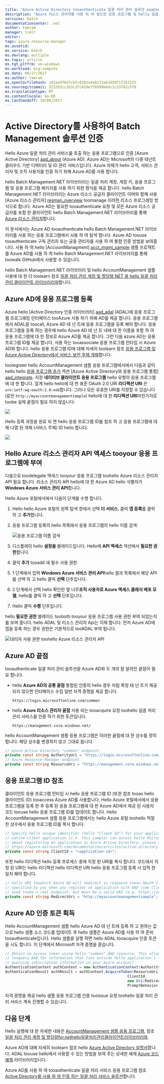 ```yaml
---
title: "Azure Active Directory tooauthenticate 일괄 처리 관리 솔루션 aaaUse | Microsoft Docs"
description: "Azure 리소스 관리자를 사용 하 여 빌드한 응용 프로그램 및 hello 일괄 처리 리소스 공급자는 Azure AD로 인증 합니다."
services: batch
documentationcenter: .net
author: tamram
manager: timlt
editor: 
tags: azure-resource-manager
ms.assetid: 
ms.service: batch
ms.devlang: multiple
ms.topic: article
ms.tgt_pltfrm: vm-windows
ms.workload: big-compute
ms.date: 04/27/2017
ms.author: tamram
ms.openlocfilehash: 192aa9f8d7cbfc0282a4a0c33ab1659f1f351525
ms.sourcegitcommit: 523283cc1b3c37c428e77850964dc1c33742c5f0
ms.translationtype: MT
ms.contentlocale: ko-KR
ms.lasthandoff: 10/06/2017
---
```

# <a name="authenticate-batch-management-solutions-with-active-directory"></a>Active Directory를 사용하여 Batch Management 솔루션 인증

Hello Azure 일괄 처리 관리 서비스를 호출 하는 응용 프로그램으로 인증 [Azure Active Directory] [ aad_about] (Azure AD). Azure AD는 Microsoft의 다중 테넌트 클라우드 기반 디렉터리 및 ID 관리 서비스입니다. Azure 자체가 hello 고객, 서비스 관리자 및 조직 사용자를 인증 하기 위해 Azure AD를 사용 합니다.

hello Batch Management.NET 라이브러리는 일괄 처리 계정, 계정 키, 응용 프로그램 및 응용 프로그램 패키지를 사용 하기 위한 형식을 제공 합니다. hello Batch Management.NET 라이브러리는 Azure 리소스 공급자 클라이언트 이며와 함께 사용 [Azure 리소스 관리자] [ resman_overview] toomanage 이러한 리소스 프로그래밍 방식으로 합니다. Azure AD는 필요한 tooauthenticate 요청 및 모든 Azure 리소스 공급자를 포함 한 클라이언트 hello Batch Management.NET 라이브러리를 통해 [Azure 리소스 관리자][resman_overview]합니다.

이 문서에서는 Azure AD tooauthenticate hello Batch Management.NET 라이브러리를 사용 하는 응용 프로그램에서 사용 하 여 탐색 합니다. Azure AD toouse tooauthenticate 구독 관리자 또는 공동 관리자를 사용 하 여 통합 인증 방법을 보여줍니다. 사용 하 여 hello [AccountManagment] [ acct_mgmt_sample] 샘플 프로젝트를 Azure AD를 사용 하 여 hello Batch Management.NET 라이브러리를 통해 toowalk GitHub에서 사용할 수 있습니다.

hello Batch Management.NET 라이브러리 및 hello AccountManagement 샘플 사용에 대 한 더 toolearn 참조 [일괄 처리 관리 계정 및 할당량.NET 용 hello 일괄 처리 관리 클라이언트 라이브러리와](batch-management-dotnet.md)합니다.

## <a name="register-your-application-with-azure-ad"></a>Azure AD에 응용 프로그램 등록

Azure hello [Active Directory 인증 라이브러리] [ aad_adal] (ADAL)에 응용 프로그램 프로그래밍 인터페이스 tooAzure 사용 하기 위해 AD를 제공 합니다. 응용 프로그램에서 ADAL을 toocall, Azure AD 테 넌 트에 응용 프로그램을 등록 해야 합니다. 응용 프로그램을 등록 하는 경우에 hello Azure AD 테 넌 트 내에 대 한 이름을 포함 하 여 응용 프로그램에 대 한 정보로 Azure AD를 제공 합니다. 그런 다음 azure AD는 응용 프로그램 ID를 제공 합니다. 사용 하는 tooassociate 응용 프로그램 런타임 시 Azure AD와 합니다. hello 응용 프로그램 ID에 대해 자세히 toolearn 참조 [응용 프로그램 및 Azure Active Directory에서 서비스 보안 주체 개체](../active-directory/develop/active-directory-application-objects.md)합니다.

tooregister hello AccountManagement 샘플 응용 프로그램에서에서 다음과 같이 hello hello [응용 프로그램 추가](../active-directory/develop/active-directory-integrating-applications.md#adding-an-application) 섹션 [Azure Active Directory와 응용 프로그램 통합] [ aad_integrate]. 지정 **네이티브 클라이언트 응용 프로그램** hello 유형의 응용 프로그램에 대 한 합니다. 업계 hello hello에 대 한 표준 OAuth 2.0 URI **리디렉션 URI** 은 `urn:ietf:wg:oauth:2.0:oob`합니다. 그러나 모든 유효한 URI를 지정할 수 있습니다 (같은 `http://myaccountmanagementsample`) hello에 대 한 **리디렉션 URI**마찬가지로 toobe 실제 끝점이 필요 하지 않습니다:

![](./media/batch-aad-auth-management/app-registration-management-plane.png)

Hello 등록 과정을 완료 되 면 hello 응용 프로그램 ID를 참조 하 고 응용 프로그램에 대해 나열 된 개체 (서비스 주체) ID hello 합니다.  

![](./media/batch-aad-auth-management/app-registration-client-id.png)

## <a name="grant-hello-azure-resource-manager-api-access-tooyour-application"></a>Hello Azure 리소스 관리자 API 액세스 tooyour 응용 프로그램에 부여

다음으로 toodelegate 액세스 tooyour 응용 프로그램 toohello Azure 리소스 관리자 API 필요 합니다. 리소스 관리자 API hello에 대 한 Azure AD hello 식별자가 **Windows Azure 서비스 관리 API**합니다.

Hello Azure 포털에서에서 다음이 단계를 수행 합니다.

1. Hello hello Azure 포털의 왼쪽 탐색 창에서 선택 **더 서비스**, 클릭 **앱 등록**를 클릭 하 고 **추가**합니다.
2. 응용 프로그램 등록의 hello 목록에서 응용 프로그램의 hello 이름 검색:

    ![응용 프로그램 이름 검색](./media/batch-aad-auth-management/search-app-registration.png)

3. 디스플레이 hello **설정을** 블레이드입니다. Hello에 **API 액세스** 섹션에서 **필요한 권한**합니다.
4. 클릭 **추가** tooadd 새 필수 사용 권한. 
5. 1 단계에서 입력 **Windows Azure 서비스 관리 API**hello 결과 목록에서 해당 API를 선택 하 고 hello 클릭 **선택** 단추입니다.
6. 2 단계에서 선택 hello 확인란 옆 너무**조직 사용자로 Azure 액세스 클래식 배포 모델**, hello를 클릭 하 고 **선택** 단추입니다.
7. Hello 클릭 **수행** 단추입니다.

hello **필요한 권한** 블레이드 tooboth tooyour 응용 프로그램 사용 권한 부여 되었는지를 보여 줍니다. hello ADAL 및 리소스 관리자 Api는 이제 합니다. 먼저 Azure AD에 앱을 등록 하는 경우 권한은 기본적으로 tooADAL 부여 됩니다.

![대리자 사용 권한 toohello Azure 리소스 관리자 API](./media/batch-aad-auth-management/required-permissions-management-plane.png)

## <a name="azure-ad-endpoints"></a>Azure AD 끝점

tooauthenticate 일괄 처리 관리 솔루션을 Azure AD와 두 개의 잘 알려진 끝점이 필요 합니다.

- hello **Azure AD의 공통 끝점** 통합된 인증의 hello 경우 처럼 특정 테 넌 트가 제공 되지 않으면 인터페이스 수집 일반 자격 증명을 제공 합니다.

    `https://login.microsoftonline.com/common`

- hello **Azure 리소스 관리자 끝점** 사용 되는 tooacquire 요청 toohello 일괄 처리 관리 서비스를 인증 하기 위한 토큰입니다.

    `https://management.core.windows.net/`

hello AccountManagement 샘플 응용 프로그램은 이러한 끝점에 대 한 상수를 정의합니다. 해당 상수를 변경하지 않고 그대로 둡니다.

```csharp
// Azure Active Directory "common" endpoint.
private const string AuthorityUri = "https://login.microsoftonline.com/common";
// Azure Resource Manager endpoint 
private const string ResourceUri = "https://management.core.windows.net/";
```

## <a name="reference-your-application-id"></a>응용 프로그램 ID 참조 

클라이언트 응용 프로그램 런타임 시 hello 응용 프로그램 ID (또한 참조 tooas hello 클라이언트 ID) tooaccess Azure AD를 사용합니다. Hello Azure 포털에서에서 응용 프로그램을 등록 한 후 등록 된 응용 프로그램에 대 한 Azure AD에서 제공 된 사용자 코드 toouse hello 응용 프로그램 ID를 업데이트 합니다. Hello AccountManagement 샘플 응용 프로그램에서는 hello Azure 포털 toohello 적절 한 상수에서 응용 프로그램 ID를 복사 합니다.

```csharp
// Specify hello unique identifier (hello "Client ID") for your application. This is required so that your
// native client application (i.e. this sample) can access hello Microsoft Azure AD Graph API. For information
// about registering an application in Azure Active Directory, please see "Adding an Application" here:
// https://azure.microsoft.com/documentation/articles/active-directory-integrating-applications/
private const string ClientId = "<application-id>";
```
또한 hello 리디렉션 hello 등록 프로세스 중에 지정 된 URI를 복사 합니다. 코드에서 지정 된 URI는 hello 리디렉션 hello 리디렉션 URI hello 응용 프로그램 등록 시 입력 한 일치 해야 합니다.

```csharp
// hello URI toowhich Azure AD will redirect in response tooan OAuth 2.0 request. This value is
// specified by you when you register an application with AAD (see ClientId comment). It does not
// need toobe a real endpoint, but must be a valid URI (e.g. https://accountmgmtsampleapp).
private const string RedirectUri = "http://myaccountmanagementsample";
```

## <a name="acquire-an-azure-ad-authentication-token"></a>Azure AD 인증 토큰 획득

Hello AccountManagement 샘플 hello Azure AD 테 넌 트에 등록 하 고 원하는 값으로 hello 샘플 소스 코드를 업데이트 후 hello 샘플은 Azure AD를 사용 하 여 준비 tooauthenticate입니다. Hello 샘플을 실행 하면 hello ADAL tooacquire 인증 토큰을 시도 합니다. 이 단계에서 Microsoft 자격 증명을 묻습니다. 

```csharp
// Obtain an access token using hello "common" AAD resource. This allows hello application
// tooquery AAD for information that lies outside hello application's tenant (such as for
// querying subscription information in your Azure account).
AuthenticationContext authContext = new AuthenticationContext(AuthorityUri);
AuthenticationResult authResult = authContext.AcquireToken(ResourceUri,
                                                        ClientId,
                                                        new Uri(RedirectUri),
                                                        PromptBehavior.Auto);
```

자격 증명을 제공 hello 샘플 응용 프로그램 인증 tooissue 요청 toohello 일괄 처리 관리 서비스 계속 진행할 수 있습니다. 

## <a name="next-steps"></a>다음 단계

Hello 실행에 대 한 자세한 내용은 [AccountManagement 샘플 응용 프로그램][acct_mgmt_sample], 참조 [일괄 처리 관리 계정 및 할당량for.nethello일괄처리관리클라이언트라이브러리와](batch-management-dotnet.md).

Azure AD에 대해 자세히 toolearn 참조 hello [Azure Active Directory 설명서](https://docs.microsoft.com/azure/active-directory/)합니다. ADAL toouse hello에서 사용할 수 있는 방법을 보여 주는 상세한 예제 [Azure 코드 예제](https://azure.microsoft.com/resources/samples/?service=active-directory) 라이브러리입니다.

Azure AD를 사용 하 여 tooauthenticate 일괄 처리 서비스 응용 프로그램 참조 [Active Directory를 사용 하 여 인증 하는 일괄 처리 서비스 솔루션](batch-aad-auth.md)합니다. 


[aad_about]: ../active-directory/active-directory-whatis.md "Azure Active Directory란?"
[aad_adal]: ../active-directory/active-directory-authentication-libraries.md
[aad_auth_scenarios]: ../active-directory/active-directory-authentication-scenarios.md "Azure AD의 인증 시나리오"
[aad_integrate]: ../active-directory/active-directory-integrating-applications.md "Azure Active Directory와 응용 프로그램 통합"
[acct_mgmt_sample]: https://github.com/Azure/azure-batch-samples/tree/master/CSharp/AccountManagement
[azure_portal]: http://portal.azure.com
[resman_overview]: ../azure-resource-manager/resource-group-overview.md
